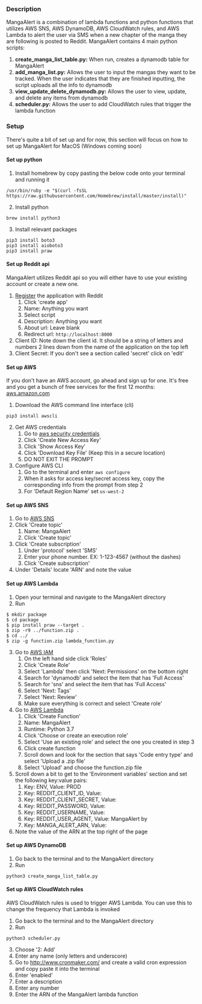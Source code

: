 ### Description

MangaAlert is a combination of lambda functions and python functions that utilizes AWS SNS, AWS DynamoDB,
AWS CloudWatch rules, and AWS Lambda to alert the user via SMS when a new chapter of the manga they are
following is posted to Reddit. MangaAlert contains 4 main python scripts:
1. **create_manga_list_table.py:** When run, creates a dynamodb table for MangaAlert
2. **add_manga_list.py:** Allows the user to input the mangas they want to be tracked. When the user indicates
that they are finished inputting, the script uploads all the info to dynamodb
3. **view_update_delete_dynamodb.py:** Allows the user to view, update, and delete any items from dynamodb
4. **scheduler.py:** Allows the user to add CloudWatch rules that trigger the lambda function

### Setup

There's quite a bit of set up and for now, this section will focus on how to
set up MangaAlert for MacOS (Windows coming soon)

#### Set up python

1. Install homebrew by copy pasting the below code onto your terminal and running it
```
/usr/bin/ruby -e "$(curl -fsSL https://raw.githubusercontent.com/Homebrew/install/master/install)"
```
2. Install python
```
brew install python3
```
3. Install relevant packages
```
pip3 install boto3
pip3 install aioboto3
pip3 install praw
```

#### Set up Reddit api

MangaAlert utilizes Reddit api so you will either have to use your existing account or create a new one.

1. [Register](https://www.reddit.com/prefs/apps/) the application with Reddit
	1. Click 'create app'
	2. Name: Anything you want
	3. Select script
	4. Description: Anything you want
	5. About url: Leave blank
	6. Redirect url: ```http://localhost:8000```
2. Client ID: Note down the client id. It should be a string of letters and numbers 2 lines down from the name of the application on the top left
3. Client Secret: If you don't see a section called 'secret' click on 'edit'

#### Set up AWS

If you don't have an AWS account, go ahead and sign up for one. It's free and you get a bunch of free
services for the first 12 months: [aws.amazon.com](https://aws.amazon.com/)

1. Download the AWS command line interface (cli)
```
pip3 install awscli
```
2. Get AWS credentials
	1. Go to [aws security credentials](https://console.aws.amazon.com/iam/home?region=us-west-2#/security_credentials)  
	2. Click 'Create New Access Key'  
	3. Click 'Show Access Key'  
	4. Click 'Download Key File' (Keep this in a secure location)  
	5. DO NOT EXIT THE PROMPT  
3. Configure AWS CLI
	1. Go to the terminal and enter ```aws configure```
	2. When it asks for access key/secret access key, copy the corresponding info from the prompt from step 2
	3. For 'Default Region Name' set ```us-west-2```

#### Set up AWS SNS

1. Go to [AWS SNS](https://us-west-2.console.aws.amazon.com/sns/v3/home?region=us-west-2#/topics)
2. Click 'Create topic'
	1. Name: MangaAlert
	2. Click 'Create topic'
3. Click 'Create subscription'
	1. Under 'protocol' select 'SMS'
	2. Enter your phone number. EX: 1-123-4567 (without the dashes)
	3. Click 'Create subscription'
4. Under 'Details' locate 'ARN' and note the value

#### Set up AWS Lambda

1. Open your terminal and navigate to the MangaAlert directory
2. Run
```
$ mkdir package
$ cd package
$ pip install praw --target .
$ zip -r9 ../function.zip .
$ cd ../
$ zip -g function.zip lambda_function.py
```
3. Go to [AWS IAM](https://console.aws.amazon.com/iam/home?region=us-west-2#/home)
	1. On the left hand side click 'Roles'
	2. Click 'Create Role'
	3. Select 'Lambda' then click 'Next: Permissions' on the bottom right
	4. Search for 'dynamodb' and select the item that has 'Full Access'
	5. Search for 'sns' and select the item that has 'Full Access'
	6. Select 'Next: Tags'
	7. Select 'Next: Review'
	8. Make sure everything is correct and select 'Create role'
4. Go to [AWS Lambda](https://us-west-2.console.aws.amazon.com/lambda/home?region=us-west-2#/functions)
	1. Click 'Create Function'
	2. Name: MangaAlert
	3. Runtime: Python 3.7
	4. Click 'Choose or create an execution role'
	5. Select 'Use an existing role' and select the one you created in step 3
	6. Click create function
	7. Scroll down and look for the section that says 'Code entry type' and select 'Upload a .zip file'
	8. Select 'Upload' and choose the function.zip file
5. Scroll down a bit to get to the 'Environment variables' section and set the following key:value pairs:
	1. Key: ENV, Value: PROD
	2. Key: REDDIT_CLIENT_ID, Value: <Your Reddit Client ID>
	3. Key: REDDIT_CLIENT_SECRET, Value: <Your Reddit Client Secret>
	4. Key: REDDIT_PASSWORD, Value: <Your Reddit password>
	5. Key: REDDIT_USERNAME, Value: <Your Reddit Username>
	6. Key: REDDIT_USER_AGENT, Value: MangaAlert by <Your Reddit Username>
	7. Key: MANGA_ALERT_ARN, Value: <Your SNS MangaAlert ARN>
6. Note the value of the ARN at the top right of the page

#### Set up AWS DynamoDB
1. Go back to the terminal and to the MangaAlert directory
2. Run
```
python3 create_manga_list_table.py
```

#### Set up AWS CloudWatch rules

AWS CloudWatch rules is used to trigger AWS Lambda. You can use this to change the frequency that Lambda is invoked
1. Go back to the terminal and to the MangaAlert directory
2. Run
```
python3 scheduler.py
```
3. Choose '2: Add'
4. Enter any name (only letters and underscore)
5. Go to http://www.cronmaker.com/ and create a valid cron expression and copy paste it into the terminal
6. Enter 'enabled'
7. Enter a description
8. Enter any number
9. Enter the ARN of the MangaAlert lambda function
